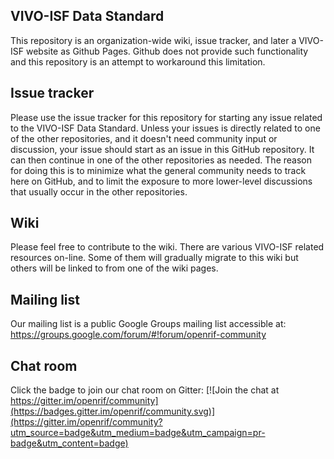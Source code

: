 VIVO-ISF Data Standard
------

This repository is an organization-wide wiki, issue tracker, and later a VIVO-ISF website as Github Pages. Github does not provide such functionality and this repository is an attempt to workaround this limitation.

Issue tracker
------

Please use the issue tracker for this repository for starting any issue related to the VIVO-ISF Data Standard. Unless your issues is directly related to one of the other repositories, and it doesn't need community input or discussion, your issue should start as an issue in this GitHub repository. It can then continue in one of the other repositories as needed. The reason for doing this is to minimize what the general community needs to track here on GitHub, and to limit the exposure to more lower-level discussions that usually occur in the other repositories.

Wiki
----

Please feel free to contribute to the wiki. There are various VIVO-ISF related resources on-line. Some of them will gradually migrate to this wiki but others will be linked to from one of the wiki pages.

Mailing list
------

Our mailing list is a public Google Groups mailing list accessible  at: https://groups.google.com/forum/#!forum/openrif-community

Chat room
----

Click the badge to join our chat room on Gitter: [![Join the chat at https://gitter.im/openrif/community](https://badges.gitter.im/openrif/community.svg)](https://gitter.im/openrif/community?utm_source=badge&utm_medium=badge&utm_campaign=pr-badge&utm_content=badge)
